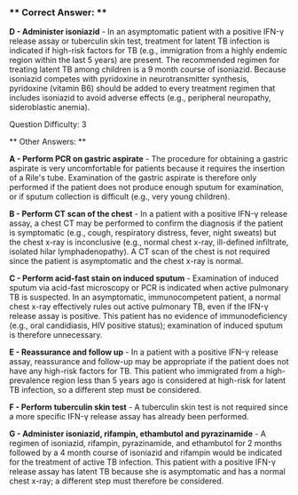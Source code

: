### ** Correct Answer: **

**D - Administer isoniazid** - In an asymptomatic patient with a positive IFN-γ release assay or tuberculin skin test, treatment for latent TB infection is indicated if high-risk factors for TB (e.g., immigration from a highly endemic region within the last 5 years) are present. The recommended regimen for treating latent TB among children is a 9 month course of isoniazid. Because isoniazid competes with pyridoxine in neurotransmitter synthesis, pyridoxine (vitamin B6) should be added to every treatment regimen that includes isoniazid to avoid adverse effects (e.g., peripheral neuropathy, sideroblastic anemia).

Question Difficulty: 3

** Other Answers: **

**A - Perform PCR on gastric aspirate** - The procedure for obtaining a gastric aspirate is very uncomfortable for patients because it requires the insertion of a Rile's tube. Examination of the gastric aspirate is therefore only performed if the patient does not produce enough sputum for examination, or if sputum collection is difficult (e.g., very young children).

**B - Perform CT scan of the chest** - In a patient with a positive IFN-γ release assay, a chest CT may be performed to confirm the diagnosis if the patient is symptomatic (e.g., cough, respiratory distress, fever, night sweats) but the chest x-ray is inconclusive (e.g., normal chest x-ray, ill-defined infiltrate, isolated hilar lymphadenopathy). A CT scan of the chest is not required since the patient is asymptomatic and the chest x-ray is normal.

**C - Perform acid-fast stain on induced sputum** - Examination of induced sputum via acid-fast microscopy or PCR is indicated when active pulmonary TB is suspected. In an asymptomatic, immunocompetent patient, a normal chest x-ray effectively rules out active pulmonary TB, even if the IFN-γ release assay is positive. This patient has no evidence of immunodeficiency (e.g., oral candidiasis, HIV positive status); examination of induced sputum is therefore unnecessary.

**E - Reassurance and follow up** - In a patient with a positive IFN-γ release assay, reassurance and follow-up may be appropriate if the patient does not have any high-risk factors for TB. This patient who immigrated from a high-prevalence region less than 5 years ago is considered at high-risk for latent TB infection, so a different step must be considered.

**F - Perform tuberculin skin test** - A tuberculin skin test is not required since a more specific IFN-γ release assay has already been performed.

**G - Administer isoniazid, rifampin, ethambutol and pyrazinamide** - A regimen of isoniazid, rifampin, pyrazinamide, and ethambutol for 2 months followed by a 4 month course of isoniazid and rifampin would be indicated for the treatment of active TB infection. This patient with a positive IFN-γ release assay has latent TB because she is asymptomatic and has a normal chest x-ray; a different step must therefore be considered.

